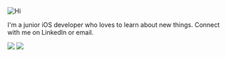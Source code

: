 ![Hi](https://user-images.githubusercontent.com/75028505/161378074-4edbeec4-9246-4298-8f54-d5fd7e9c5361.jpg)

I'm a junior iOS developer who loves to learn about new things. Connect with me on LinkedIn or email.

[![](https://img.shields.io/badge/linkedin-%230077B5.svg?style=for-the-badge&logo=linkedin)](https://www.linkedin.com/in/tetiana-sierikova)
[![](https://img.shields.io/badge/Gmail-D14836?style=for-the-badge&logo=gmail&logoColor=white)](mailto:mercury1663@gmail.com)
